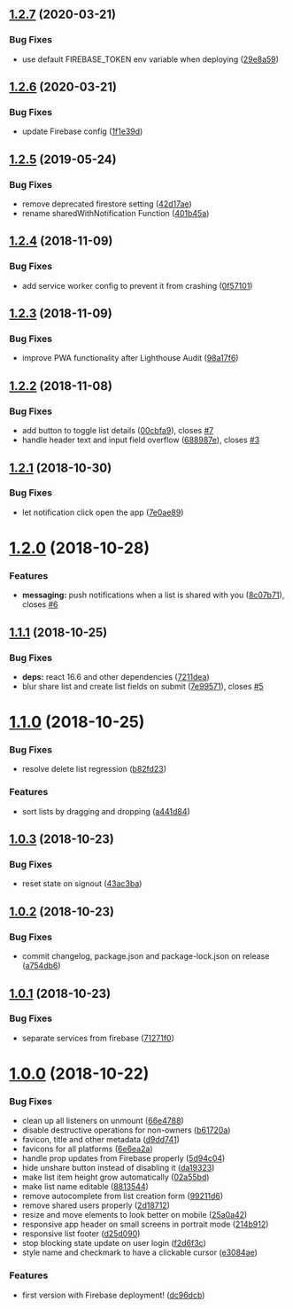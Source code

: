 ## [1.2.7](https://github.com/helleroy/shoppinglist/compare/v1.2.6...v1.2.7) (2020-03-21)


### Bug Fixes

* use default FIREBASE_TOKEN env variable when deploying ([29e8a59](https://github.com/helleroy/shoppinglist/commit/29e8a59dcbc7685eee11cf67bdc5d32ffd5a475f))

## [1.2.6](https://github.com/helleroy/shoppinglist/compare/v1.2.5...v1.2.6) (2020-03-21)


### Bug Fixes

* update Firebase config ([1f1e39d](https://github.com/helleroy/shoppinglist/commit/1f1e39d62ae18e633ca1b3de8b508e1a0486bd66))

## [1.2.5](https://github.com/helleroy/shoppinglist/compare/v1.2.4...v1.2.5) (2019-05-24)


### Bug Fixes

* remove deprecated firestore setting ([42d17ae](https://github.com/helleroy/shoppinglist/commit/42d17ae))
* rename sharedWithNotification Function ([401b45a](https://github.com/helleroy/shoppinglist/commit/401b45a))

## [1.2.4](https://github.com/helleroy/shoppinglist/compare/v1.2.3...v1.2.4) (2018-11-09)


### Bug Fixes

* add service worker config to prevent it from crashing ([0f57101](https://github.com/helleroy/shoppinglist/commit/0f57101))

## [1.2.3](https://github.com/helleroy/shoppinglist/compare/v1.2.2...v1.2.3) (2018-11-09)


### Bug Fixes

* improve PWA functionality after Lighthouse Audit ([98a17f6](https://github.com/helleroy/shoppinglist/commit/98a17f6))

## [1.2.2](https://github.com/helleroy/shoppinglist/compare/v1.2.1...v1.2.2) (2018-11-08)


### Bug Fixes

* add button to toggle list details ([00cbfa9](https://github.com/helleroy/shoppinglist/commit/00cbfa9)), closes [#7](https://github.com/helleroy/shoppinglist/issues/7)
* handle header text and input field overflow ([688987e](https://github.com/helleroy/shoppinglist/commit/688987e)), closes [#3](https://github.com/helleroy/shoppinglist/issues/3)

## [1.2.1](https://github.com/helleroy/shoppinglist/compare/v1.2.0...v1.2.1) (2018-10-30)


### Bug Fixes

* let notification click open the app ([7e0ae89](https://github.com/helleroy/shoppinglist/commit/7e0ae89))

# [1.2.0](https://github.com/helleroy/shoppinglist/compare/v1.1.1...v1.2.0) (2018-10-28)


### Features

* **messaging:** push notifications when a list is shared with you ([8c07b71](https://github.com/helleroy/shoppinglist/commit/8c07b71)), closes [#6](https://github.com/helleroy/shoppinglist/issues/6)

## [1.1.1](https://github.com/helleroy/shoppinglist/compare/v1.1.0...v1.1.1) (2018-10-25)


### Bug Fixes

* **deps:** react 16.6 and other dependencies ([7211dea](https://github.com/helleroy/shoppinglist/commit/7211dea))
* blur share list and create list fields on submit ([7e99571](https://github.com/helleroy/shoppinglist/commit/7e99571)), closes [#5](https://github.com/helleroy/shoppinglist/issues/5)

# [1.1.0](https://github.com/helleroy/shoppinglist/compare/v1.0.3...v1.1.0) (2018-10-25)


### Bug Fixes

* resolve delete list regression ([b82fd23](https://github.com/helleroy/shoppinglist/commit/b82fd23))


### Features

* sort lists by dragging and dropping ([a441d84](https://github.com/helleroy/shoppinglist/commit/a441d84))

## [1.0.3](https://github.com/helleroy/shoppinglist/compare/v1.0.2...v1.0.3) (2018-10-23)


### Bug Fixes

* reset state on signout ([43ac3ba](https://github.com/helleroy/shoppinglist/commit/43ac3ba))

## [1.0.2](https://github.com/helleroy/shoppinglist/compare/v1.0.1...v1.0.2) (2018-10-23)

### Bug Fixes

- commit changelog, package.json and package-lock.json on release ([a754db6](https://github.com/helleroy/shoppinglist/commit/a754db6))

## [1.0.1](https://github.com/helleroy/shoppinglist/compare/v1.0.0...v1.0.1) (2018-10-23)

### Bug Fixes

- separate services from firebase ([71271f0](https://github.com/helleroy/shoppinglist/commit/71271f0))

# [1.0.0](https://github.com/helleroy/shoppinglist/tree/v1.0.0) (2018-10-22)

### Bug Fixes

- clean up all listeners on unmount ([66e4788](https://github.com/helleroy/shoppinglist/commit/66e4788))
- disable destructive operations for non-owners ([b61720a](https://github.com/helleroy/shoppinglist/commit/b61720a))
- favicon, title and other metadata ([d9dd741](https://github.com/helleroy/shoppinglist/commit/d9dd741))
- favicons for all platforms ([6e6ea2a](https://github.com/helleroy/shoppinglist/commit/6e6ea2a))
- handle prop updates from Firebase properly ([5d94c04](https://github.com/helleroy/shoppinglist/commit/5d94c04))
- hide unshare button instead of disabling it ([da19323](https://github.com/helleroy/shoppinglist/commit/da19323))
- make list item height grow automatically ([02a55bd](https://github.com/helleroy/shoppinglist/commit/02a55bd))
- make list name editable ([8813544](https://github.com/helleroy/shoppinglist/commit/8813544))
- remove autocomplete from list creation form ([99211d6](https://github.com/helleroy/shoppinglist/commit/99211d6))
- remove shared users properly ([2d18712](https://github.com/helleroy/shoppinglist/commit/2d18712))
- resize and move elements to look better on mobile ([25a0a42](https://github.com/helleroy/shoppinglist/commit/25a0a42))
- responsive app header on small screens in portrait mode ([214b912](https://github.com/helleroy/shoppinglist/commit/214b912))
- responsive list footer ([d25d090](https://github.com/helleroy/shoppinglist/commit/d25d090))
- stop blocking state update on user login ([f2d6f3c](https://github.com/helleroy/shoppinglist/commit/f2d6f3c))
- style name and checkmark to have a clickable cursor ([e3084ae](https://github.com/helleroy/shoppinglist/commit/e3084ae))

### Features

- first version with Firebase deployment! ([dc96dcb](https://github.com/helleroy/shoppinglist/commit/dc96dcb))
